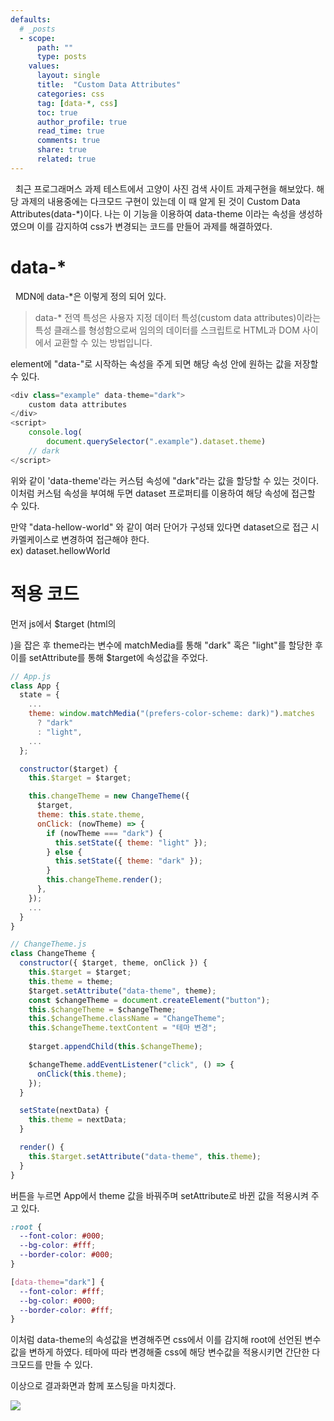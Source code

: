 ```yaml
---
defaults:
  # _posts
  - scope:
      path: ""
      type: posts
    values:
      layout: single
      title:  "Custom Data Attributes"
      categories: css
      tag: [data-*, css]
      toc: true
      author_profile: true
      read_time: true
      comments: true
      share: true
      related: true
---
```

&nbsp;&nbsp;최근 프로그래머스 과제 테스트에서 고양이 사진 검색 사이트 과제구현을 해보았다. 해당 과제의 내용중에는 다크모드 구현이 있는데 이 때 알게 된 것이 Custom Data Attributes(data-*)이다. 나는 이 기능을 이용하여 data-theme 이라는 속성을 생성하였으며 이를 감지하여 css가 변경되는 코드를 만들어 과제를 해결하였다.

# data-*

&nbsp;&nbsp;MDN에 data-*은 이렇게 정의 되어 있다.
> data-* 전역 특성은 사용자 지정 데이터 특성(custom data attributes)이라는 특성 클래스를 형성함으로써 임의의 데이터를 스크립트로 HTML과 DOM 사이에서 교환할 수 있는 방법입니다.

element에 "data-"로 시작하는 속성을 주게 되면 해당 속성 안에 원하는 값을 저장할 수 있다.

``` javascript
<div class="example" data-theme="dark">
    custom data attributes
</div>
<script>
    console.log(
        document.querySelector(".example").dataset.theme)
    // dark
</script>
```

위와 같이 'data-theme'라는 커스텀 속성에 "dark"라는 값을 할당할 수 있는 것이다.
이처럼 커스텀 속성을 부여해 두면 dataset 프로퍼티를 이용하여 해당 속성에 접근할 수 있다.

만약 "data-hellow-world" 와 같이 여러 단어가 구성돼 있다면 dataset으로 접근 시 카멜케이스로 변경하여 접근해야 한다.<br/>
ex) dataset.hellowWorld

# 적용 코드
먼저 js에서 $target (html의 <div id="App">)을 잡은 후 theme라는 변수에 matchMedia를 통해 "dark" 혹은 "light"를 할당한 후 이를 setAttribute를 통해 $target에 속성값을 주었다.

```javascript
// App.js
class App {
  state = {
    ...
    theme: window.matchMedia("(prefers-color-scheme: dark)").matches
      ? "dark"
      : "light",
    ...
  };

  constructor($target) {
    this.$target = $target;

    this.changeTheme = new ChangeTheme({
      $target,
      theme: this.state.theme,
      onClick: (nowTheme) => {
        if (nowTheme === "dark") {
          this.setState({ theme: "light" });
        } else {
          this.setState({ theme: "dark" });
        }
        this.changeTheme.render();
      },
    });
    ...
  }
}

// ChangeTheme.js
class ChangeTheme {
  constructor({ $target, theme, onClick }) {
    this.$target = $target;
    this.theme = theme;
    $target.setAttribute("data-theme", theme);
    const $changeTheme = document.createElement("button");
    this.$changeTheme = $changeTheme;
    this.$changeTheme.className = "ChangeTheme";
    this.$changeTheme.textContent = "테마 변경";
    
    $target.appendChild(this.$changeTheme);

    $changeTheme.addEventListener("click", () => {
      onClick(this.theme);
    });
  }

  setState(nextData) {
    this.theme = nextData;
  }

  render() {
    this.$target.setAttribute("data-theme", this.theme);
  }
}
```

버튼을 누르면 App에서 theme 값을 바꿔주며 setAttribute로 바뀐 값을 적용시켜 주고 있다.

```css
:root {
  --font-color: #000;
  --bg-color: #fff;
  --border-color: #000;
}

[data-theme="dark"] {
  --font-color: #fff;
  --bg-color: #000;
  --border-color: #fff;
}
```

이처럼 data-theme의 속성값을 변경해주면 css에서 이를 감지해 root에 선언된 변수값을 변하게 하였다. 테마에 따라 변경해줄 css에 해당 변수값을 적용시키면 간단한 다크모드를 만들 수 있다.

이상으로 결과화면과 함께 포스팅을 마치겠다.

![](/assets//images/2022-04-25/%EB%8B%A4%ED%81%AC%EB%AA%A8%EB%93%9C.gif)
